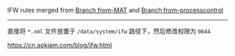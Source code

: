 IFW rules merged from [Branch from-MAT](https://github.com/apkjam/IFW/tree/from-MAT) and [Branch from-processcontrol](https://github.com/apkjam/IFW/tree/from-processcontrol)

---

直接将 `*.xml` 文件放置于 `/data/system/ifw` 路径下，然后修改权限为 `0644`

https://cn.apkjam.com/blog/ifw.html
